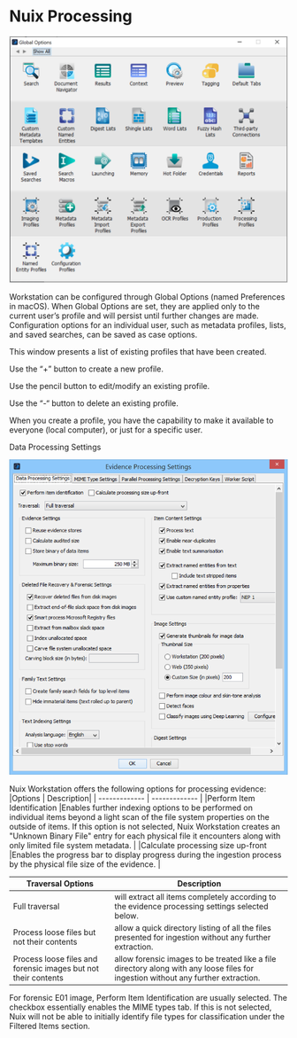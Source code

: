 # Nuix Processing

![Global Options](../.gitbook/assets/image%20%2824%29.png)

Workstation can be configured through Global Options \(named Preferences in macOS\). When Global Options are set, they are applied only to the current user’s profile and will persist until further changes are made. Configuration options for an individual user, such as metadata profiles, lists, and saved searches, can be saved as case options.

This window presents a list of existing profiles that have been created. 

Use the “+” button to create a new profile.

Use the pencil button to edit/modify an existing profile. 

Use the “-“ button to delete an existing profile. 

When you create a profile, you have the capability to make it available to everyone \(local computer\), or just for a specific user.

Data Processing Settings

![Data Processing Settings](../.gitbook/assets/image%20%2825%29.png)

Nuix Workstation offers the following options for processing evidence: 
|Options | Description|
| ------------- | ------------- |
|Perform Item Identification |Enables further indexing options to be performed on individual items beyond a light scan of the file system properties on the outside of items. If this option is not selected, Nuix Workstation creates an "Unknown Binary File" entry for each physical file it encounters along with only limited file system metadata. |
|Calculate processing size up-front |Enables the progress bar to display progress during the ingestion process by the physical file size of the evidence. |


|Traversal Options| Description |
| ------------- | ------------- |
|Full traversal| will extract all items completely according to the evidence processing settings selected below.|
|Process loose files but not their contents| allow a quick directory listing of all the files presented for ingestion without any further extraction.
|Process loose files and forensic images but not their contents| allow forensic images to be treated like a file directory along with any loose files for ingestion without any further extraction.|

For forensic E01 image, Perform Item Identification are usually selected. The checkbox essentially enables the MIME types tab. If this is not selected, Nuix will not be able to initially identify file types for classification under the Filtered Items section. 


